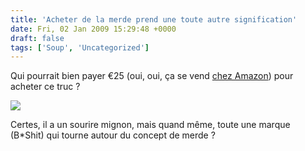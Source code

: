 ```yaml
---
title: 'Acheter de la merde prend une toute autre signification'
date: Fri, 02 Jan 2009 15:29:48 +0000
draft: false
tags: ['Soup', 'Uncategorized']
---
```


Qui pourrait bien payer €25 (oui, oui, ça se vend [chez Amazon](http://www.amazon.com/gp/product/B000MX6MJ8?ie=UTF8&tag=madd0-20&linkCode=as2&camp=1789&creative=390957&creativeASIN=B000MX6MJ8)) pour acheter ce truc ?

[![](https://66.media.tumblr.com/RcxxGAQ0ni8jmdgjxAVS6wo7o1_400.jpg)](http://www.amazon.com/gp/product/B000MX6MJ8?ie=UTF8&tag=madd0-20&linkCode=as2&camp=1789&creative=390957&creativeASIN=B000MX6MJ8)

Certes, il a un sourire mignon, mais quand même, toute une marque (B\*Shit) qui tourne autour du concept de merde ?